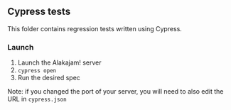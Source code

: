 ## Cypress tests

This folder contains regression tests written using Cypress.

### Launch

1. Launch the Alakajam! server
2. `cypress open`
3. Run the desired spec

Note: if you changed the port of your server, you will need to also edit the URL in `cypress.json`